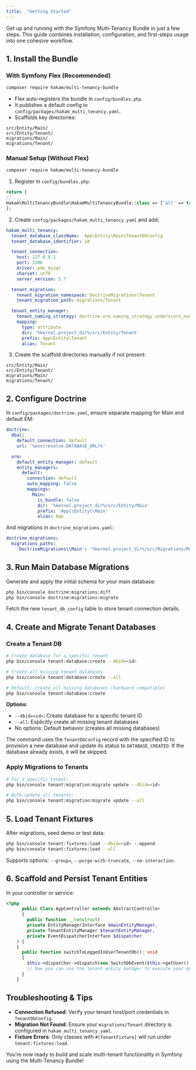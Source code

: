 ```yaml
---
title:  "Getting Started"
---
```

Get up and running with the Symfony Multi-Tenancy Bundle in just a few steps. This guide combines installation, configuration, and first-steps usage into one cohesive workflow.

## 1. Install the Bundle

### With Symfony Flex (Recommended)

```bash
composer require hakam/multi-tenancy-bundle
```

* Flex auto-registers the bundle in `config/bundles.php`.
* It publishes a default config to `config/packages/hakam_multi_tenancy.yaml`.
* Scaffolds key directories:

```text
src/Entity/Main/
src/Entity/Tenant/
migrations/Main/
migrations/Tenant/
```

### Manual Setup (Without Flex)

```bash
composer require hakam/multi-tenancy-bundle
```

1. Register in `config/bundles.php`:

```php
return [
// ...
Hakam\MultiTenancyBundle\HakamMultiTenancyBundle::class => ['all' => true],
];
```
2. Create `config/packages/hakam_multi_tenancy.yaml` and add:

```yaml
hakam_multi_tenancy:
  tenant_database_className:  App\Entity\Main\TenantDbConfig
  tenant_database_identifier: id

  tenant_connection:
    host: 127.0.0.1
    port: 3306
    driver: pdo_mysql
    charset: utf8
    server_version: 5.7

  tenant_migration:
    tenant_migration_namespace: DoctrineMigrations\Tenant
    tenant_migration_path: migrations/Tenant

  tenant_entity_manager:
    tenant_naming_strategy: doctrine.orm.naming_strategy.underscore_number_aware
    mapping:
      type: attribute
      dir: '%kernel.project_dir%/src/Entity/Tenant'
      prefix: App\Entity\Tenant
      alias: Tenant
```
3. Create the scaffold directories manually if not present:

```text
src/Entity/Main/
src/Entity/Tenant/
migrations/Main/
migrations/Tenant/
```

## 2. Configure Doctrine

In `config/packages/doctrine.yaml`, ensure separate mapping for Main and default EM:

```yaml
doctrine:
  dbal:
    default_connection: default
    url: '%env(resolve:DATABASE_URL)%'

  orm:
    default_entity_manager: default
    entity_managers:
      default:
        connection: default
        auto_mapping: false
        mappings:
          Main:
            is_bundle: false
            dir: '%kernel.project_dir%/src/Entity/Main'
            prefix: 'App\\Entity\\Main'
            alias: App
```

And migrations in `doctrine_migrations.yaml`:

```yaml
doctrine_migrations:
  migrations_paths:
    'DoctrineMigrations\\Main': '%kernel.project_dir%/src/Migrations/Main'
```

## 3. Run Main Database Migrations

Generate and apply the initial schema for your main database:

```bash
php bin/console doctrine:migrations:diff
php bin/console doctrine:migrations:migrate
```

Fetch the new `tenant_db_config` table to store tenant connection details.

## 4. Create and Migrate Tenant Databases

### Create a Tenant DB

```bash
# Create database for a specific tenant
php bin/console tenant:database:create --dbid=<id>

# Create all missing tenant databases
php bin/console tenant:database:create --all

# Default: create all missing databases (backward compatible)
php bin/console tenant:database:create
```

**Options:**

- `--dbid=<id>`: Create database for a specific tenant ID
- `--all`: Explicitly create all missing tenant databases
- No options: Default behavior (creates all missing databases)

The command uses the `TenantDbConfig` record with the specified ID to provision a new database and update its status to `DATABASE_CREATED`. If the database already exists, it will be skipped.

### Apply Migrations to Tenants

```bash
# For a specific tenant:
php bin/console tenant:migration:migrate update --dbid=<id>

# Bulk update all tenants:
php bin/console tenant:migration:migrate update --all
```

## 5. Load Tenant Fixtures

After migrations, seed demo or test data:

```bash
php bin/console tenant:fixtures:load --dbid=<id> --append
php bin/console tenant:fixtures:load --all
```

Supports options: `--group=`, `--purge-with-truncate`, `--no-interaction`.

## 6. Scaffold and Persist Tenant Entities

In your controller or service:

```php
<?php
      public Class AppController extends AbstractController
      {
        public function __construct(
        private EntityManagerInterface $mainEntityManager,
        private TenantEntityManager $tenantEntityManager,
        private EventDispatcherInterface $dispatcher
    ) {
    }
      public function switchToLoggedInUserTenantDb(): void
      {
        $this->dispatcher->dispatch(new SwitchDbEvent($this->getUser()->getTenantDbConfig()->getId()));
        // Now you can use the tenant entity manager to execute your queries.
      }
    }
```

## Troubleshooting & Tips

* **Connection Refused**: Verify your tenant host/port credentials in `TenantDbConfig`.
* **Migration Not Found**: Ensure your `migrations/Tenant` directory is configured in `hakam_multi_tenancy.yaml`.
* **Fixture Errors**: Only classes with `#[TenantFixture]` will run under `tenant:fixtures:load`.

You’re now ready to build and scale multi-tenant functionality in Symfony using the Multi-Tenancy Bundle!
